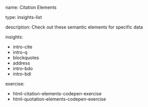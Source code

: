 name: Citation Elements

type: insights-list

description: Check out these semantic elements for specific data


insights:
  - intro-cite
  - intro-q
  - blockquotes
  - address
  - intro-bdo
  - intro-bdi
 
exercise:
  - html-citation-elements-codepen-exercise
  - html-quotation-elements-codepen-exercise
